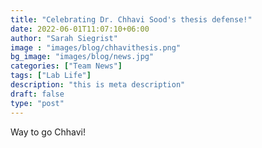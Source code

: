 ```yaml
---
title: "Celebrating Dr. Chhavi Sood's thesis defense!"
date: 2022-06-01T11:07:10+06:00
author: "Sarah Siegrist"
image : "images/blog/chhavithesis.png"
bg_image: "images/blog/news.jpg"
categories: ["Team News"]
tags: ["Lab Life"]
description: "this is meta description"
draft: false
type: "post"
---
```

Way to go Chhavi!


